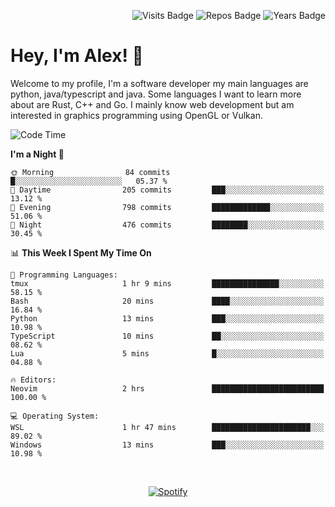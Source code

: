 <p align="right">
  <img src="https://badges.pufler.dev/visits/Alextibtab/Alextibtab" alt="Visits Badge">
  <img src="https://badges.pufler.dev/repos/Alextibtab/" alt="Repos Badge">
  <img src="https://badges.pufler.dev/years/Alextibtab/" alt="Years Badge">
</p>

<h1 align="left">Hey, I'm Alex! 💽 </h1>

Welcome to my profile, I'm a software developer my main languages are python, java/typescript and java. Some languages I want to learn more about are Rust, C++ and Go. I mainly know web development but am interested in graphics programming using OpenGL or Vulkan.

<!--START_SECTION:waka-->
![Code Time](http://img.shields.io/badge/Code%20Time-73%20hrs%2046%20mins-blue)

**I'm a Night 🦉** 

```text
🌞 Morning                84 commits          █░░░░░░░░░░░░░░░░░░░░░░░░   05.37 % 
🌆 Daytime                205 commits         ███░░░░░░░░░░░░░░░░░░░░░░   13.12 % 
🌃 Evening                798 commits         █████████████░░░░░░░░░░░░   51.06 % 
🌙 Night                  476 commits         ████████░░░░░░░░░░░░░░░░░   30.45 % 
```


📊 **This Week I Spent My Time On** 

```text
💬 Programming Languages: 
tmux                     1 hr 9 mins         ███████████████░░░░░░░░░░   58.15 % 
Bash                     20 mins             ████░░░░░░░░░░░░░░░░░░░░░   16.84 % 
Python                   13 mins             ███░░░░░░░░░░░░░░░░░░░░░░   10.98 % 
TypeScript               10 mins             ██░░░░░░░░░░░░░░░░░░░░░░░   08.62 % 
Lua                      5 mins              █░░░░░░░░░░░░░░░░░░░░░░░░   04.88 % 

🔥 Editors: 
Neovim                   2 hrs               █████████████████████████   100.00 % 

💻 Operating System: 
WSL                      1 hr 47 mins        ██████████████████████░░░   89.02 % 
Windows                  13 mins             ███░░░░░░░░░░░░░░░░░░░░░░   10.98 % 
```


<!--END_SECTION:waka-->
&nbsp;<div align="center">
  [![Spotify](https://spotify-now-playing-wine-six.vercel.app/api/spotify?border_color=ffffff)](https://open.spotify.com/user/pmo1v2ejnt42kgp5jar5drtag)
</div>

